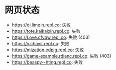 # 网页状态
- https://qi.limqin.repl.co: 失败
- https://tote.kaikaixin.repl.co: 失败
- https://Love.cfvqw.repl.co: 失败 (403)
- https://v.chavir.repl.co: 失败
- https://mization.edpjg.repl.co: 失败
- https://game-example.rdianc.repl.co: 失败 (403)
- https://beaspy--hting.repl.co: 失败
